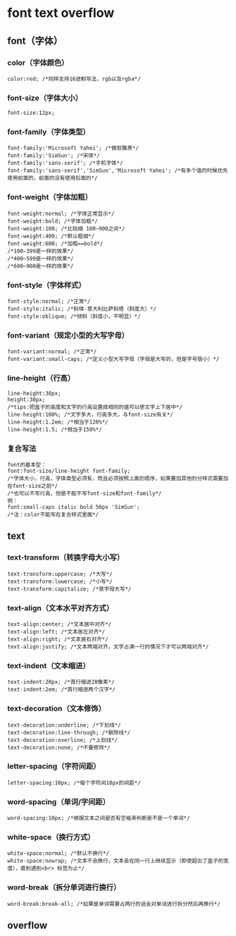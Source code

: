 # font text overflow

## font（字体）

### color（字体颜色）

	color:red; /*同样支持16进制写法，rgb以及rgba*/

### font-size（字体大小）

	font-size:12px;

### font-family（字体类型）

	font-family:'Microsoft Yahei'; /*微软雅黑*/
	font-family:'SimSun'; /*宋体*/
	font-family:'sans-serif'; /*手机字体*/
	font-family:'sans-serif','SimSun','Microsoft Yahei'; /*有多个值的时候优先使用前面的，前面的没有使用后面的*/

### font-weight（字体加粗）

	font-weight:normal; /*字体正常显示*/
	font-weight:bold; /*字体加粗*/
	font-weight:100; /*比较细 100~900之间*/
	font-weight:400; /*默认粗细*/
	font-weight:600; /*加粗==bold*/
	/*100~399是一样的效果*/
	/*400~599是一样的效果*/
	/*600~900是一样的效果*/

### font-style（字体样式）

	font-style:normal; /*正常*/
	font-style:italic; /*斜体-意大利比萨斜塔（斜度大）*/
	font-style:oblique; /*倾斜（斜度小，不明显）*/

### font-variant（规定小型的大写字母）

	font-variant:normal; /*正常*/
	font-variant:small-caps; /*定义小型大写字母（字母是大写的，但是字号很小）*/

### line-height（行高）

	line-height:30px;
	height:30px;
	/*tips:把盒子的高度和文字的行高设置成相同的值可以使文字上下居中*/
	line-height:100%; /*文字多大，行高多大，与font-size有关*/
	line-height:1.2em; /*相当于120%*/
	line-height:1.5; /*相当于150%*/

### 复合写法

	font的基本型：
	font:font-size/line-height font-family;
	/*字体大小，行高，字体类型必须有，而且必须按照上面的顺序，如果要加其他的分样式需要加在font-size之前*/
	/*也可以不写行高，但是不能不写font-size和font-family*/
	例：
	font:small-caps italic bold 50px 'SimSun';
	/*注：color不能写在复合样式里面*/

## text

### text-transform（转换字母大小写）

	text-transform:uppercase; /*大写*/
	text-transform:lowercase; /*小写*/
	text-transform:capitalize; /*首字母大写*/

### text-align（文本水平对齐方式）

	text-align:center; /*文本居中对齐*/
	text-align:left; /*文本居左对齐*/
	text-align:right; /*文本居右对齐*/
	text-align:justify; /*文本两端对齐，文字占满一行的情况下才可以两端对齐*/

### text-indent（文本缩进）

	text-indent:20px; /*首行缩进20像素*/
	text-indent:2em; /*首行缩进两个汉字*/

### text-decoration（文本修饰）

	text-decoration:underline; /*下划线*/
	text-decoration:line-through; /*删除线*/
	text-decoration:overline; /*上划线*/
	text-decoration:none; /*不要修饰*/

### letter-spacing（字符间距）

	letter-spacing:10px; /*每个字符间10px的间距*/

### word-spacing（单词/字间距）

	word-spacing:10px; /*根据文本之间是否有空格来判断是不是一个单词*/

### white-space（换行方式）

	white-space:normal; /*默认不换行*/
	white-space:nowrap; /*文本不会换行，文本会在同一行上继续显示（即使超出了盒子的宽度），直到遇到<br> 标签为止*/

### word-break（拆分单词进行换行）

	word-break:break-all; /*如果是单词需要占两行的话会对单词进行拆分然后再换行*/






## overflow



